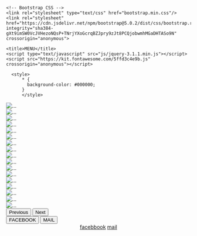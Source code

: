 <html lang="tr">
  <head>
    <!-- Required meta tags -->
    <meta charset="utf-8">
    <meta name="viewport" content="width=device-width, initial-scale=1">

    <!-- Bootstrap CSS -->
    <link rel="stylesheet" type="text/css" href="bootstrap.min.css"/>
    <link rel="stylesheet" href="https://cdn.jsdelivr.net/npm/bootstrap@5.0.2/dist/css/bootstrap.rtl.min.css" integrity="sha384-gXt9imSW0VcJVHezoNQsP+TNrjYXoGcrqBZJpry9zJt8PCQjobwmhMGaDHTASo9N" crossorigin="anonymous">

    <title>MENU</title>
    <script type="text/javascript" src="js/jquery-3.1.1.min.js"></script>
    <script src="https://kit.fontawesome.com/5ffd3c4e9b.js" crossorigin="anonymous"></script>
<script type="text/javascript" src="js/bootstrap.min.js"></script>
	  <style>
		  * {
		  	background-color: #000000;
		  }
          </style>
  </head>
	
  <body>
  <div id="carouselExampleControls" class="carousel slide" data-bs-ride="carousel">
  <div class="carousel-inner">
    <div class="carousel-item active">
      <img src="menu/1.jpg" class="d-block w-100" alt="...">
    </div>
    <div class="carousel-item">
      <img src="menu/2.jpg" class="d-block w-100" alt="...">
    </div>
    <div class="carousel-item">
      <img src="menu/3.jpg" class="d-block w-100" alt="...">
    </div>
	  <div class="carousel-item">
      <img src="menu/4.jpg" class="d-block w-100" alt="...">
    </div>
	  <div class="carousel-item">
      <img src="menu/5.jpg" class="d-block w-100" alt="...">
    </div>
	  <div class="carousel-item">
      <img src="menu/6.jpg" class="d-block w-100" alt="...">
    </div>
	  <div class="carousel-item">
      <img src="menu/7.jpg" class="d-block w-100" alt="...">
    </div>
	  <div class="carousel-item">
      <img src="menu/8.jpg" class="d-block w-100" alt="...">
    </div>
	  <div class="carousel-item">
      <img src="menu/9.jpg" class="d-block w-100" alt="...">
    </div>
	  <div class="carousel-item">
      <img src="menu/10.jpg" class="d-block w-100" alt="...">
    </div>
	  <div class="carousel-item">
      <img src="menu/11.jpg" class="d-block w-100" alt="...">
    </div>
	  <div class="carousel-item">
      <img src="menu/12.jpg" class="d-block w-100" alt="...">
    </div>
	  <div class="carousel-item">
      <img src="menu/13.jpg" class="d-block w-100" alt="...">
    </div>
	  <div class="carousel-item">
      <img src="menu/14.jpg" class="d-block w-100" alt="...">
    </div>
	  <div class="carousel-item">
      <img src="menu/15.jpg" class="d-block w-100" alt="...">
    </div>
	  <div class="carousel-item">
      <img src="menu/16.jpg" class="d-block w-100" alt="...">
    </div>
	  <div class="carousel-item">
      <img src="menu/17.jpg" class="d-block w-100" alt="...">
    </div>
  </div>
  <button class="carousel-control-prev" type="button" data-bs-target="#carouselExampleControls" data-bs-slide="prev">
    <span class="carousel-control-prev-icon" aria-hidden="true"></span>
    <span class="visually-hidden">Previous</span>
  </button>
  <button class="carousel-control-next" type="button" data-bs-target="#carouselExampleControls" data-bs-slide="next">
    <span class="carousel-control-next-icon" aria-hidden="true"></span>
    <span class="visually-hidden">Next</span>
  </button>
</div>
<div class="container">
	<button onClick="https://www.facebook.com/istanbulwhitepalacevenue/'" class="btn1">FACEBOOK</button>
	<button onClick="parent.location='[index.html](https://mailto:lusakaistanbulcaferestaurant@gmail.com)'" class="btn2">MAIL</button>
</div>

<center>
  	<a href="https://www.facebook.com/istanbulwhitepalacevenue/" class="btn btn-primary  btn-lg btn-block">facebbook</a>
	<a href="https://mailto:lusakaistanbulcaferestaurant@gmail.com" class="btn btn-danger  btn-lg btn-block">mail</a>
</center>
</body>
